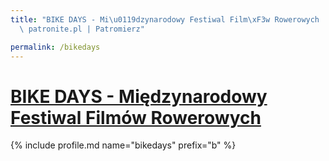 ```yaml
---
title: "BIKE DAYS - Mi\u0119dzynarodowy Festiwal Film\xF3w Rowerowych | Statystyki\
  \ patronite.pl | Patromierz"

permalink: /bikedays
---
```


# [BIKE DAYS - Międzynarodowy Festiwal Filmów Rowerowych](https://patronite.pl/bikedays)

{% include profile.md name="bikedays" prefix="b" %}
